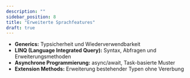 ```yaml
---
description: ""
sidebar_position: 8
title: "Erweiterte Sprachfeatures"
draft: true
---
```

- **Generics:** Typsicherheit und Wiederverwendbarkeit
- **LINQ (Language Integrated Query):** Syntax, Abfragen und Erweiterungsmethoden
- **Asynchrone Programmierung:** async/await, Task-basierte Muster
- **Extension Methods:** Erweiterung bestehender Typen ohne Vererbung